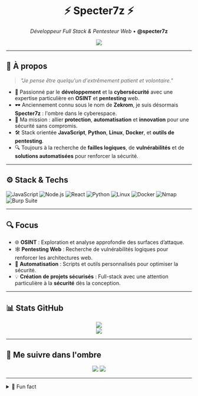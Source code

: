 <h1 align="center">⚡ Specter7z ⚡</h1>
<p align="center">
  <em>Développeur Full Stack & Pentesteur Web</em> • <strong>@specter7z</strong>
</p>

<p align="center">
  <img src="https://readme-typing-svg.herokuapp.com?font=Fira+Code&size=22&pause=1000&color=00F5FF&center=true&vCenter=true&width=500&lines=Exploring+Code+and+Vulnerabilities;Full+Stack+%E2%9A%94%EF%B8%8FPentesting+Mindset;OSINT+is+Power" />
</p>

---

## 🧠 À propos

> *"Je pense être quelqu'un d'extrêmement patient et volontaire."*

- 👾 Passionné par le **développement** et la **cybersécurité** avec une expertise particulière en **OSINT** et **pentesting** web.
- 🕶️ Anciennement connu sous le nom de **Zekrom**, je suis désormais **Specter7z** : l'ombre dans le cyberespace.
- 🔐 Ma mission : allier **protection**, **automatisation** et **innovation** pour une sécurité sans compromis.
- 🛠️ Stack orientée **JavaScript**, **Python**, **Linux**, **Docker**, et **outils de pentesting**.
- 🔍 Toujours à la recherche de **failles logiques**, de **vulnérabilités** et de **solutions automatisées** pour renforcer la sécurité.

---

## ⚙️ Stack & Techs

![JavaScript](https://img.shields.io/badge/-JavaScript-000?style=for-the-badge&logo=javascript)
![Node.js](https://img.shields.io/badge/-Node.js-000?style=for-the-badge&logo=node.js)
![React](https://img.shields.io/badge/-React-000?style=for-the-badge&logo=react)
![Python](https://img.shields.io/badge/-Python-000?style=for-the-badge&logo=python)
![Linux](https://img.shields.io/badge/-Linux-000?style=for-the-badge&logo=linux)
![Docker](https://img.shields.io/badge/-Docker-000?style=for-the-badge&logo=docker)
![Nmap](https://img.shields.io/badge/-Nmap-000?style=for-the-badge&logo=protonvpn)
![Burp Suite](https://img.shields.io/badge/-Burp%20Suite-000?style=for-the-badge&logo=OWASP)

---

## 🔍 Focus

- 🌐 **OSINT** : Exploration et analyse approfondie des surfaces d’attaque.
- 🕸️ **Pentesting Web** : Recherche de vulnérabilités logiques pour renforcer les architectures web.
- 🔄 **Automatisation** : Scripts et outils personnalisés pour optimiser la sécurité.
- 💡 **Création de projets sécurisés** : Full-stack avec une attention particulière à la **sécurité** dès la conception.

---

## 📊 Stats GitHub

<p align="center">
  <img src="https://github-readme-stats.vercel.app/api?username=Specter7z&theme=tokyonight&show_icons=true&hide_border=true" />
  <br/>
  <img src="https://github-readme-streak-stats.herokuapp.com/?user=Specter7z&theme=tokyonight&hide_border=true" />
</p>

---

## 🧭 Me suivre dans l'ombre

<p align="center">
  <a href="https://t.me/csint0x" target="_blank"><img src="https://img.shields.io/badge/-Telegram-000?style=for-the-badge&logo=telegram" /></a>
  <a href="https://github.com/Specter7z" target="_blank"><img src="https://img.shields.io/badge/-GitHub-000?style=for-the-badge&logo=github" /></a>
</p>

---

<details>
  <summary>🧩 Fun fact</summary>
  <blockquote>La patience n’est pas passive, c’est une forme d’action silencieuse.</blockquote>
</details>

